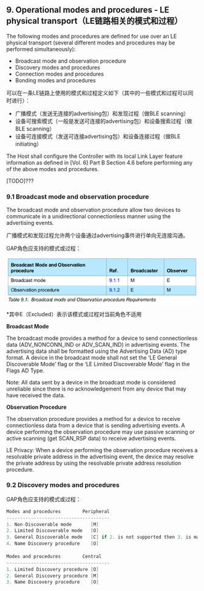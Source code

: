 
## 9. Operational modes and procedures - LE physical transport（LE链路相关的模式和过程）

The following modes and procedures are defined for use over an LE physical transport (several different
modes and procedures may be performed simultaneously):
- Broadcast mode and observation procedure
- Discovery modes and procedures
- Connection modes and procedures
- Bonding modes and procedures

可以在一条LE链路上使用的模式和过程定义如下（其中的一些模式和过程可以同时进行）：
- 广播模式（发送无连接的advertising包）和发现过程（做BLE scanning）
- 设备可搜索模式（一般是发送可连接的advertising包）和设备搜索过程（做BLE scanning）
- 设备可连接模式（发送可连接advertising包）和设备连接过程（做BLE initiating）

The Host shall configure the Controller with its local Link Layer feature
information as defined in [Vol. 6] Part B Section 4.6 before performing any of
the above modes and procedures.

[TODO]???

### 9.1 Broadcast mode and observation procedure

The broadcast mode and observation procedure allow two devices to
communicate in a unidirectional connectionless manner using the advertising
events.

广播模式和发现过程允许两个设备通过advertising事件进行单向无连接沟通。

GAP角色应支持的模式或过程：

![Broadcast mode and observation procedure requirements](./assets/broadcast-mode-and-observation-procedure-requirements.png)

\*其中E（Excluded）表示该模式或过程对当前角色不适用

**Broadcast Mode**

The broadcast mode provides a method for a device to send connectionless
data (ADV_NONCONN_IND or ADV_SCAN_IND) in advertising events.
The advertising data shall be formatted using the Advertising Data (AD) type
format.
A device in the broadcast mode shall not set the ‘LE General Discoverable Mode’
flag or the ‘LE Limited Discoverable Mode’ flag in the Flags AD Type.

Note: All data sent by a device in the broadcast mode is considered unreliable
since there is no acknowledgement from any device that may have received
the data.

**Observation Procedure**

The observation procedure provides a method for a device to receive
connectionless data from a device that is sending advertising events.
A device performing the observation procedure may use passive scanning or
active scanning (get SCAN_RSP data) to receive advertising events.

LE Privacy: When a device performing the observation procedure receives a resolvable
private address in the advertising event, the device may resolve the private address
by using the resolvable private address resolution procedure.

### 9.2 Discovery modes and procedures

GAP角色应支持的模式或过程：

```c
Modes and procedures        Peripheral
--------------------------------------
1. Non-Discoverable mode       [M]
2. Limited Discoverable mode   [O]
3. General Discoverable mode   [C] if 2. is not supported then 3. is mandatory, otherwise optional.
4. Name Discovery procedure    [O]

Modes and procedures        Central
--------------------------------------
1. Limited Discovery procedure [O]
2. General Discovery procedure [M]
3. Name Discovery procedure    [O]
```

